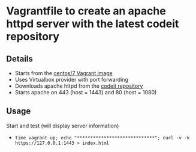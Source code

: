 # Vagrantfile to create an apache httpd server with the latest codeit repository

## Details
* Starts from the [centos/7 Vagrant image](https://app.vagrantup.com/centos/boxes/7)
* Uses Virtualbox provider with port forwarding
* Downloads apache httpd from the [codeit repository](https://codeit.guru)
* Starts apache on 443 (host = 1443) and 80 (host = 1080)

## Usage
Start and test (will display server information)
* `time vagrant up; echo "*****************************"; curl -v -k https://127.0.0.1:1443 > index.html`
